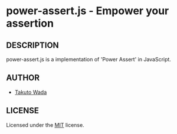 power-assert.js - Empower your assertion
================================


DESCRIPTION
---------------------------------------
power-assert.js is a implementation of 'Power Assert' in JavaScript.


AUTHOR
---------------------------------------
* [Takuto Wada](http://github.com/twada)


LICENSE
---------------------------------------
Licensed under the [MIT](https://raw.github.com/twada/power-assert.js/master/MIT-LICENSE.txt) license.

